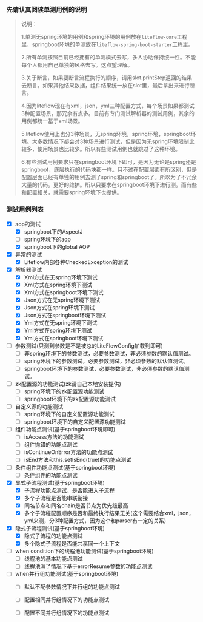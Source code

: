 ### 先请认真阅读单测用例的说明

> 说明：
>
> 1.单测无spring环境的用例和spring环境的用例放在`liteflow-core`工程里，springboot环境的单测放在`liteflow-spring-boot-starter`工程里。
>
> 2.所有单测按照目前已经拥有的单测模式去写，多人协助保持统一性。不能每个人都用自己单独的风格去写。这点望理解。
>
> 3.关于断言，如果要断言流程执行的顺序，请用slot.printStep返回的结果去断言。如果其他结果数据，组件结果统一放在slot里，最后拿出来进行断言。
>
> 4.因为liteflow现在有xml，json，yml三种配置方式，每个场景如果都测试3种配置场景，那冗余有点多。目前有专门测试解析器的测试用例，其余的用例都统一基于xml场景。
>
> 5.liteflow使用上也分3种场景，无spring环境，spring环境，springboot环境。大多数情况下都会对3种场景进行测试，但是因为无spring环境限制比较多，使用场景也比较少。所以有些测试用例也就跳过了这种环境。
>
> 6.有些测试用例要求只在springboot环境下即可，是因为无论是spring还是springboot，底层执行的代码块都一样。只不过在配置层面有所区别，但是配置层面已经有单独的用例去测了spring和springboot了。所以为了不冗余大量的代码。更好的维护。所以只要求在springboot环境下进行测。而有些和配置相关，就需要spring环境下也提供。



### 测试用例列表

- [x] aop的测试
  - [x] springboot下的AspectJ
  - [ ] spring环境下的aop
  - [x] springboot下的global AOP

- [x] 异常的测试
  - [x] Liteflow内部各种CheckedException的测试

- [x] 解析器测试
  - [x] Xml方式在无spring环境下测试
  - [x] Xml方式在spring环境下测试
  - [x] Xml方式在springboot环境下测试
  - [x] Json方式在无spring环境下测试
  - [x] Json方式在spring环境下测试
  - [x] Json方式在springboot环境下测试
  - [x] Yml方式在无spring环境下测试
  - [x] Yml方式在spring环境下测试
  - [x] Yml方式在springboot环境下测试

- [ ] 参数测试(只测到参数是不是被总的LiteFlowConfig加载到即可)
  - [ ] 非spring环境下的参数测试，必要参数测试，非必须参数的默认值测试。
  - [ ] spring环境下的参数测试，必要参数测试，非必须参数的默认值测试。
  - [ ] springboot环境下的参数测试，必要参数测试，非必须参数的默认值测试。
- [ ] zk配置源的功能测试(zk请自己本地安装提供)
  - [ ] spring环境下的zk配置源功能测试
  - [ ] springboot环境下的zk配置源功能测试
- [ ] 自定义源的功能测试
  - [ ] spring环境下的自定义配置源功能测试
  - [ ] springboot环境下的自定义配置源功能测试
- [ ] 组件功能点测试(基于springboot环境即可)
  - [ ] isAccess方法的功能测试
  - [ ] 组件抛错的功能点测试
  - [ ] isContinueOnError方法的功能点测试
  - [ ] isEnd方法和this.setIsEnd(true)的功能点测试
- [ ] 条件组件功能点测试(基于springboot环境)
  - [ ] 条件组件的功能点测试
- [x] 显式子流程测试(基于springboot环境)
  - [x] 子流程功能点测试，是否能进入子流程
  - [x] 多个子流程是否能串联衔接
  - [x] 同名节点和同名chain是否节点为优先级最高
  - [x] 多个子流程配置顺序是否和最终执行结果无关(这个需要结合xml，json，yml来测，分3种配置方式，因为这个和parser有一定的关系)
- [x] 隐式子流程测试(基于springboot环境)
  - [x] 隐式子流程的功能点测试
  - [x] 多个隐式子流程是否能共享同一个上下文
- [ ] when condition下的线程池功能测试(基于springboot环境)
  - [ ] 线程池的基本功能点测试
  - [ ] 线程池满了情况下基于errorResume参数的功能点测试
- [ ] when并行组功能测试(基于springboot环境)
  - [ ] 默认不配参数情况下并行组的功能点测试
  - [ ] 配置相同并行组情况下的功能点测试
  - [ ] 配置不同并行组情况下的功能点测试

